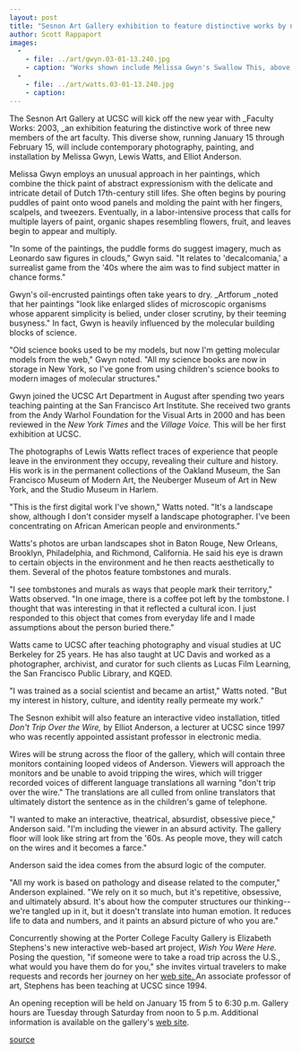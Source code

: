 ```yaml
---
layout: post
title: "Sesnon Art Gallery exhibition to feature distinctive works by new faculty"
author: Scott Rappaport
images:
  -
    - file: ../art/gwyn.03-01-13.240.jpg
    - caption: "Works shown include Melissa Gwyn's Swallow This, above, and Lewis Watts's Nazarine Missionary Church, Richmond."
  -
    - file: ../art/watts.03-01-13.240.jpg
    - caption: 
---
```


The Sesnon Art Gallery at UCSC will kick off the new year with _Faculty Works: 2003, _an exhibition featuring the distinctive work of three new members of the art faculty. This diverse show, running January 15 through February 15, will include contemporary photography, painting, and installation by Melissa Gwyn, Lewis Watts, and Elliot Anderson.

Melissa Gwyn employs an unusual approach in her paintings, which combine the thick paint of abstract expressionism with the delicate and intricate detail of Dutch 17th-century still lifes. She often begins by pouring puddles of paint onto wood panels and molding the paint with her fingers, scalpels, and tweezers. Eventually, in a labor-intensive process that calls for multiple layers of paint, organic shapes resembling flowers, fruit, and leaves begin to appear and multiply.  

"In some of the paintings, the puddle forms do suggest imagery, much as Leonardo saw figures in clouds," Gwyn said. "It relates to 'decalcomania,' a surrealist game from the '40s where the aim was to find subject matter in chance forms."  

Gwyn's oil-encrusted paintings often take years to dry. _Artforum _noted that her paintings "look like enlarged slides of microscopic organisms whose apparent simplicity is belied, under closer scrutiny, by their teeming busyness." In fact, Gwyn is heavily influenced by the molecular building blocks of science.  

"Old science books used to be my models, but now I'm getting molecular models from the web," Gwyn noted. "All my science books are now in storage in New York, so I've gone from using children's science books to modern images of molecular structures."  

Gwyn joined the UCSC Art Department in August after spending two years teaching painting at the San Francisco Art Institute. She received two grants from the Andy Warhol Foundation for the Visual Arts in 2000 and has been reviewed in the _New York Times_ and the _Village Voice._ This will be her first exhibition at UCSC.  

The photographs of Lewis Watts reflect traces of experience that people leave in the environment they occupy, revealing their culture and history. His work is in the permanent collections of the Oakland Museum, the San Francisco Museum of Modern Art, the Neuberger Museum of Art in New York, and the Studio Museum in Harlem.  

"This is the first digital work I've shown," Watts noted. "It's a landscape show, although I don't consider myself a landscape photographer. I've been concentrating on African American people and environments."  

Watts's photos are urban landscapes shot in Baton Rouge, New Orleans, Brooklyn, Philadelphia, and Richmond, California. He said his eye is drawn to certain objects in the environment and he then reacts aesthetically to them. Several of the photos feature tombstones and murals.  

"I see tombstones and murals as ways that people mark their territory," Watts observed. "In one image, there is a coffee pot left by the tombstone. I thought that was interesting in that it reflected a cultural icon. I just responded to this object that comes from everyday life and I made assumptions about the person buried there."  

Watts came to UCSC after teaching photography and visual studies at UC Berkeley for 25 years. He has also taught at UC Davis and worked as a photographer, archivist, and curator for such clients as Lucas Film Learning, the San Francisco Public Library, and KQED.  

"I was trained as a social scientist and became an artist," Watts noted. "But my interest in history, culture, and identity really permeate my work."  

The Sesnon exhibit will also feature an interactive video installation, titled _Don't Trip Over the Wire,_ by Elliot Anderson, a lecturer at UCSC since 1997 who was recently appointed assistant professor in electronic media.  

Wires will be strung across the floor of the gallery, which will contain three monitors containing looped videos of Anderson. Viewers will approach the monitors and be unable to avoid tripping the wires, which will trigger recorded voices of different language translations all warning "don't trip over the wire." The translations are all culled from online translators that ultimately distort the sentence as in the children's game of telephone.  

"I wanted to make an interactive, theatrical, absurdist, obsessive piece," Anderson said. "I'm including the viewer in an absurd activity. The gallery floor will look like string art from the '60s. As people move, they will catch on the wires and it becomes a farce."  

Anderson said the idea comes from the absurd logic of the computer.  

"All my work is based on pathology and disease related to the computer," Anderson explained. "We rely on it so much, but it's repetitive, obsessive, and ultimately absurd. It's about how the computer structures our thinking--we're tangled up in it, but it doesn't translate into human emotion. It reduces life to data and numbers, and it paints an absurd picture of who you are."

Concurrently showing at the Porter College Faculty Gallery is Elizabeth Stephens's new interactive web-based art project, _Wish You Were Here._ Posing the question, "if someone were to take a road trip across the U.S., what would you have them do for you," she invites virtual travelers to make requests and records her journey on her [web site. ][1]An associate professor of art, Stephens has been teaching at UCSC since 1994.  

An opening reception will be held on January 15 from 5 to 6:30 p.m. Gallery hours are Tuesday through Saturday from noon to 5 p.m. Additional information is available on the gallery's [web site][2].

[1]: http://wishyouwerehere.ucsc.edu
[2]: http://arts.ucsc.edu

[source](http://www1.ucsc.edu/currents/02-03/01-13/show.html "Permalink to show")
